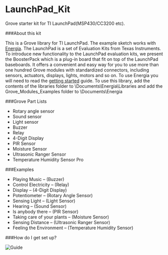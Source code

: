 LaunchPad_Kit
=============

Grove starter kit for TI LaunchPad(MSP430/CC3200 etc).

###About this kit

This is a Grove library for TI LaunchPad. The example sketch works with [Energia](https://github.com/energia/Energia/wiki).
The LaunchPad is a set of Evaluation Kits from Texas Instruments. To introduce new functionality to the LaunchPad evaluation kits, we present the BoosterPack which is a plug-in board that fit on top of the LaunchPad baseboards. It offers a convenient and easy way for you to use more than one hundred Grove modules with standardized connectors, including sensors, actuators, displays, lights, motors and so on.
To use Energia you will need to read the [getting started](https://github.com/energia/Energia/wiki) guide.
To use this library, add the contents of the libraries folder to \Documents\Energia\Libraries and add the Grove_Modules_Examples folder to \Documents\Energia

###Grove Part Lists

* Rotary angle sensor   
* Sound sensor   
* Light sensor 
* Buzzer
* Relay
* 4-Digit Display
* PIR Sensor
* Moisture Sensor
* Ultrasonic Ranger Sensor
* Temperature Humidity Sensor Pro

###Examples

* Playing Music – (Buzzer)
* Control Electricity – (Relay)
* Display – (4-Digit Display)
* Potentiometer – (Rotary Angle Sensor)
* Sensing Light – (Light Sensor)
* Hearing – (Sound Sensor)
* Is anybody there – (PIR Sensor)
* Taking care of your plants – (Moisture Sensor)
* Sensing Distance – (Ultrasonic Ranger Sensor)
* Feeling the Environment – (Temperature Humidity Sensor)


###How do I get set up?


![Guide](http://www.seeedstudio.com/wiki/images/thumb/7/74/IDE.jpg/472px-IDE.jpg)


 
